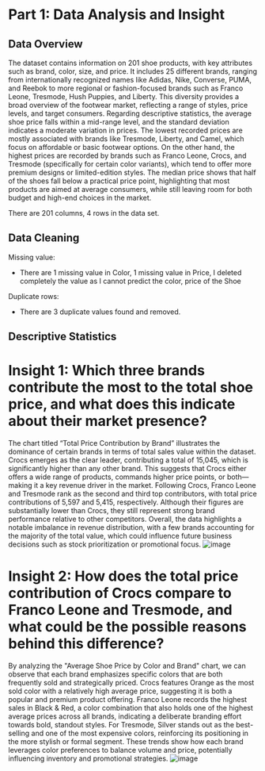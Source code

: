 # Part 1: Data Analysis and Insight
## Data Overview
The dataset contains information on 201 shoe products, with key attributes such as brand, color, size, and price. It includes 25 different brands, ranging from internationally recognized names like Adidas, Nike, Converse, PUMA, and Reebok to more regional or fashion-focused brands such as Franco Leone, Tresmode, Hush Puppies, and Liberty. This diversity provides a broad overview of the footwear market, reflecting a range of styles, price levels, and target consumers. Regarding descriptive statistics, the average shoe price falls within a mid-range level, and the standard deviation indicates a moderate variation in prices. The lowest recorded prices are mostly associated with brands like Tresmode, Liberty, and Camel, which focus on affordable or basic footwear options. On the other hand, the highest prices are recorded by brands such as Franco Leone, Crocs, and Tresmode (specifically for certain color variants), which tend to offer more premium designs or limited-edition styles. The median price shows that half of the shoes fall below a practical price point, highlighting that most products are aimed at average consumers, while still leaving room for both budget and high-end choices in the market.

There are 201 columns, 4 rows in the data set.
## Data Cleaning
Missing value:
* There are 1 missing value in Color, 1 missing value in Price, I deleted completely the value as I cannot predict the color, price of the Shoe

Duplicate rows:
* There are 3 duplicate values found and removed.
## Descriptive Statistics
# Insight 1: Which three brands contribute the most to the total shoe price, and what does this indicate about their market presence?
The chart titled “Total Price Contribution by Brand” illustrates the dominance of certain brands in terms of total sales value within the dataset. Crocs emerges as the clear leader, contributing a total of 15,045, which is significantly higher than any other brand. This suggests that Crocs either offers a wide range of products, commands higher price points, or both—making it a key revenue driver in the market. Following Crocs, Franco Leone and Tresmode rank as the second and third top contributors, with total price contributions of 5,597 and 5,415, respectively. Although their figures are substantially lower than Crocs, they still represent strong brand performance relative to other competitors. Overall, the data highlights a notable imbalance in revenue distribution, with a few brands accounting for the majority of the total value, which could influence future business decisions such as stock prioritization or promotional focus.
![image](https://github.com/user-attachments/assets/4b6175db-52f7-432b-b452-f5f967434c11)

# Insight 2: How does the total price contribution of Crocs compare to Franco Leone and Tresmode, and what could be the possible reasons behind this difference?
By analyzing the "Average Shoe Price by Color and Brand" chart, we can observe that each brand emphasizes specific colors that are both frequently sold and strategically priced. Crocs features Orange as the most sold color with a relatively high average price, suggesting it is both a popular and premium product offering. Franco Leone records the highest sales in Black & Red, a color combination that also holds one of the highest average prices across all brands, indicating a deliberate branding effort towards bold, standout styles. For Tresmode, Silver stands out as the best-selling and one of the most expensive colors, reinforcing its positioning in the more stylish or formal segment. These trends show how each brand leverages color preferences to balance volume and price, potentially influencing inventory and promotional strategies.
![image](https://github.com/user-attachments/assets/454d61ab-dba2-40e6-857f-a234f00966ea)


